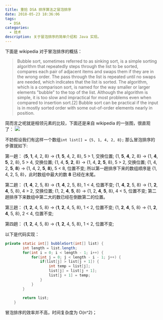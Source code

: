 ```yaml
---
title: 重拾 DSA 排序算法之冒泡排序
date: 2018-05-23 18:36:06
tags: 
  - DSA
categories:
  - 技术
description: 关于冒泡排序的简单介绍和 Java 实现。
---
```

下面是 wikipedia 对于冒泡排序的概括：

> Bubble sort, sometimes referred to as sinking sort, is a simple sorting algorithm that repeatedly steps through the list to be sorted, compares each pair of adjacent items and swaps them if they are in the wrong order. The pass through the list is repeated until no swaps are needed, which indicates that the list is sorted. The algorithm, which is a comparison sort, is named for the way smaller or larger elements "bubble" to the top of the list. Although the algorithm is simple, it is too slow and impractical for most problems even when compared to insertion sort.[2] Bubble sort can be practical if the input is in mostly sorted order with some out-of-order elements nearly in position.

简而言之呢就是相领元素的比较，下面还是来自 wikipedia 的一张图，很直观了：
![](https://upload.wikimedia.org/wikipedia/commons/c/c8/Bubble-sort-example-300px.gif) 

不妨假设我们有这样一个数组`int list[] = {5, 1, 4, 2, 8};`
那么冒泡排序的步骤就如下:

第一趟：
{**5**, **1**, 4, 2, 8} -> {**1**, **5**, 4, 2, 8}, 5 > 1, 交换位置;
{1, **5**, **4**, 2, 8} -> {1, **4**, **5**, 2, 8}, 5 > 4, 交换位置;
{1, 4, **5**, **2**, 8} -> {1, 4, **2**, **5**, 8}, 5 > 2, 交换位置;
{1, 4, 2, **5**, **8**} -> {1, 4, 2, **5**, **8**}, 5 < 8, 位置不变;
所以第一趟排序下来的数组顺序是 {1, 4, 2, 5, 8}，此时数组中最大的数 **8** 已经在末尾。

第二趟：
{**1**, **4**, 2, 5, 8} -> {**1**, **4**, 2, 5, 8}, 1 < 4, 位置不变;
{1, **4**, **2**, 5, 8} -> {1, **2**, **4**, 5, 8}, 4 > 2, 交换位置;
{1, 2, **4**, **5**, 8} -> {1, 2, **4**, **5**, 8}, 4 < 5, 位置不变;
第二趟排序下来数组中第二大的数已经在倒数第二的位置。

第三趟：
{**1**, **2**, 4, 5, 8} -> {**1**, **2**, 4, 5, 8}, 1 < 2, 位置不变;
{1, **2**, **4**, 5, 8} -> {1, **2**, **4**, 5, 8}, 2 < 4, 位置不变;

第四趟：
{**1**, **2**, 4, 5, 8} -> {**1**, **2**, 4, 5, 8}, 1 < 2, 位置不变;

以下是代码实现：
```java
private static int[] bubbleSort(int[] list) {
		int length = list.length;
		for(int i = 0; i < length - 1; i++) {
			for(int j = 0; j < length - i - 1; j++) {
				if(list[j] > list[j + 1]) {
					int temp = list[j];
					list[j] = list[j + 1];
					list[j + 1] = temp;
				}
			}
		}
		
		return list;
	}
```
冒泡排序的效率并不高，时间复杂度为 O(n^2)；
